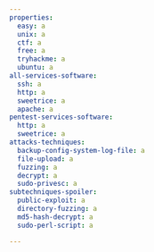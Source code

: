 ```yaml
---
properties:
  easy: a
  unix: a
  ctf: a
  free: a
  tryhackme: a
  ubuntu: a
all-services-software:
  ssh: a
  http: a
  sweetrice: a
  apache: a
pentest-services-software:
  http: a
  sweetrice: a
attacks-techniques:
  backup-config-system-log-file: a
  file-upload: a
  fuzzing: a
  decrypt: a
  sudo-privesc: a
subtechniques-spoiler:
  public-exploit: a
  directory-fuzzing: a
  md5-hash-decrypt: a
  sudo-perl-script: a

---
```

